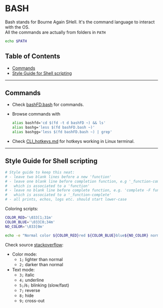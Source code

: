 <!-- omit in toc -->

# BASH

Bash stands for Bourne Again SHell. It's the command language to interact with the OS.  
All the commands are actually from folders in `PATH`

```bash
echo $PATH
```

<!-- omit in toc -->

## Table of Contents

- [Commands](#commands)
- [Style Guide for Shell scripting](#style-guide-for-shell-scripting)

---

## Commands

- Check [bashFD.bash](bashFD.bash) for commands.
- Browse commands with

  ```bash
  alias bashfd='cd $(fd -t d bashFD ~) && ls'
  alias bashg='less $(fd bashFD.bash ~)'
  alias bashgg='less $(fd bashFD.bash ~) | grep'
  ```

- Check [CLI_hotkeys.md](CLI_hotkeys.md) for hotkeys working in Linux terminal.

---

## Style Guide for Shell scripting

```bash
# Style guide to keep this neat:
# - leave two blank lines before a new 'function'
# - leave one blank line before completion function, e.g '_function-complete'
#   which is associated to a 'function'
# - leave no blank line before complete function, e.g. 'complete -F function'
#   which is associated to a '_function-complete'
# - all prints, echos, logs etc. should start lower-case
```

Coloring scripts:

```bash
COLOR_RED='\033[1;31m'
COLOR_BLUE='\033[0;34m'
NO_COLOR='\033[0m'

echo -e "Normal color ${COLOR_RED}red ${COLOR_BLUE}blue${NO_COLOR} normal"
```

Check source [stackoverflow](https://stackoverflow.com/questions/5947742/how-to-change-the-output-color-of-echo-in-linux):

- Color mode:
  - `1;` lighter than normal
  - `2;` darker than normal
- Text mode:
  - `3;` italic
  - `4;` underline
  - `5;`/`6;` blinking (slow/fast)
  - `7;` reverse
  - `8;` hide
  - `9;` cross-out
